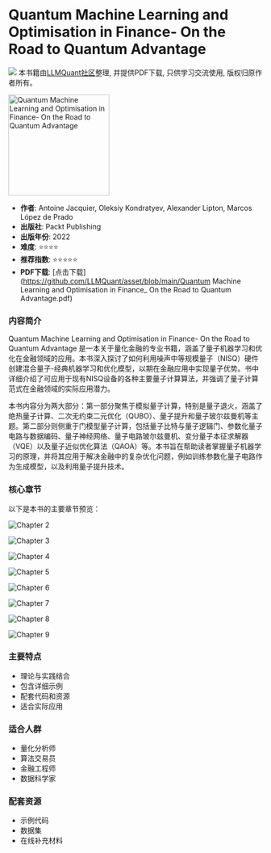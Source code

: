 # Quantum Machine Learning and Optimisation in Finance- On the Road to Quantum Advantage

![](https://fastly.jsdelivr.net/gh/bucketio/img3@main/2024/09/04/1725464231869-e0b2f727-2a0f-4270-bf6c-31ddc350426a.gif)
本书籍由[LLMQuant社区](https://llmquant.com/)整理, 并提供PDF下载, 只供学习交流使用, 版权归原作者所有。

<img src="1.png" alt="Quantum Machine Learning and Optimisation in Finance- On the Road to Quantum Advantage" width="200"/>

- **作者**: Antoine Jacquier, Oleksiy Kondratyev, Alexander Lipton, Marcos López de Prado
- **出版社**: Packt Publishing
- **出版年份**: 2022
- **难度**: ⭐⭐⭐⭐
- **推荐指数**: ⭐⭐⭐⭐⭐
- **PDF下载**: [点击下载](https://github.com/LLMQuant/asset/blob/main/Quantum Machine Learning and Optimisation in Finance_ On the Road to Quantum Advantage.pdf)

### 内容简介

Quantum Machine Learning and Optimisation in Finance- On the Road to Quantum Advantage 是一本关于量化金融的专业书籍，涵盖了量子机器学习和优化在金融领域的应用。本书深入探讨了如何利用噪声中等规模量子（NISQ）硬件创建混合量子-经典机器学习和优化模型，以期在金融应用中实现量子优势。书中详细介绍了可应用于现有NISQ设备的各种主要量子计算算法，并强调了量子计算范式在金融领域的实际应用潜力。

本书内容分为两大部分：第一部分聚焦于模拟量子计算，特别是量子退火，涵盖了绝热量子计算、二次无约束二元优化（QUBO）、量子提升和量子玻尔兹曼机等主题。第二部分则侧重于门模型量子计算，包括量子比特与量子逻辑门、参数化量子电路与数据编码、量子神经网络、量子电路玻尔兹曼机、变分量子本征求解器（VQE）以及量子近似优化算法（QAOA）等。本书旨在帮助读者掌握量子机器学习的原理，并将其应用于解决金融中的复杂优化问题，例如训练参数化量子电路作为生成模型，以及利用量子提升技术。

### 核心章节

以下是本书的主要章节预览：

![Chapter 2](2.png)

![Chapter 3](3.png)

![Chapter 4](4.png)

![Chapter 5](5.png)

![Chapter 6](6.png)

![Chapter 7](7.png)

![Chapter 8](8.png)

![Chapter 9](9.png)

### 主要特点

- 理论与实践结合
- 包含详细示例
- 配套代码和资源
- 适合实际应用

### 适合人群

- 量化分析师
- 算法交易员
- 金融工程师
- 数据科学家

### 配套资源

- 示例代码
- 数据集
- 在线补充材料